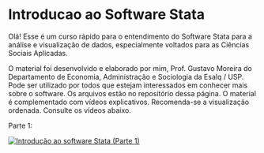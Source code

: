 # Introducao ao Software Stata

Olá! Esse é um curso rápido para o entendimento do Software Stata para a análise e visualização de dados, especialmente voltados para as Ciências Sociais Aplicadas.

O material foi desenvolvido e elaborado por mim, Prof. Gustavo Moreira do Departamento de Economia, Administração e Sociologia da Esalq / USP. Pode ser utilizado por todos que estejam interessados em conhecer mais sobre o software. Os arquivos estão no repositório dessa página. O material é complementado com vídeos explicativos. Recomenda-se a visualização ordenada. Consulte os vídeos abaixo.

Parte 1:

[![Introdução ao software Stata (Parte 1)](https://markdown-videos-api.jorgenkh.no/url?url=https%3A%2F%2Fwww.youtube.com%2Fwatch%3Fv%3DGCFZStzzQDs%26ab_channel%3DGustavo)](https://www.youtube.com/watch?v=GCFZStzzQDs&ab_channel=Gustavo)



